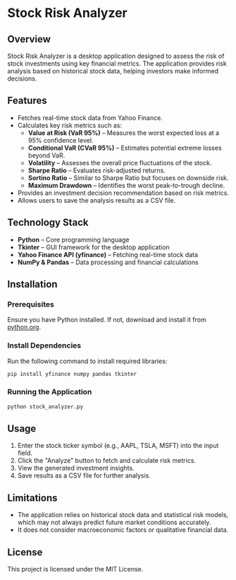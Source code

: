 
# Stock Risk Analyzer

## Overview
Stock Risk Analyzer is a desktop application designed to assess the risk of stock investments using key financial metrics. The application provides risk analysis based on historical stock data, helping investors make informed decisions.

## Features
- Fetches real-time stock data from Yahoo Finance.
- Calculates key risk metrics such as:
  - **Value at Risk (VaR 95%)** – Measures the worst expected loss at a 95% confidence level.
  - **Conditional VaR (CVaR 95%)** – Estimates potential extreme losses beyond VaR.
  - **Volatility** – Assesses the overall price fluctuations of the stock.
  - **Sharpe Ratio** – Evaluates risk-adjusted returns.
  - **Sortino Ratio** – Similar to Sharpe Ratio but focuses on downside risk.
  - **Maximum Drawdown** – Identifies the worst peak-to-trough decline.
- Provides an investment decision recommendation based on risk metrics.
- Allows users to save the analysis results as a CSV file.

## Technology Stack
- **Python** – Core programming language
- **Tkinter** – GUI framework for the desktop application
- **Yahoo Finance API (yfinance)** – Fetching real-time stock data
- **NumPy & Pandas** – Data processing and financial calculations

## Installation
### Prerequisites
Ensure you have Python installed. If not, download and install it from [python.org](https://www.python.org/).

### Install Dependencies
Run the following command to install required libraries:
```sh
pip install yfinance numpy pandas tkinter
```

### Running the Application
```sh
python stock_analyzer.py
```

## Usage
1. Enter the stock ticker symbol (e.g., AAPL, TSLA, MSFT) into the input field.
2. Click the "Analyze" button to fetch and calculate risk metrics.
3. View the generated investment insights.
4. Save results as a CSV file for further analysis.

## Limitations
- The application relies on historical stock data and statistical risk models, which may not always predict future market conditions accurately.
- It does not consider macroeconomic factors or qualitative financial data.

## License
This project is licensed under the MIT License.


